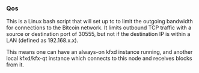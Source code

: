 ### Qos ###

This is a Linux bash script that will set up tc to limit the outgoing bandwidth for connections to the Bitcoin network. It limits outbound TCP traffic with a source or destination port of 30555, but not if the destination IP is within a LAN (defined as 192.168.x.x).

This means one can have an always-on kfxd instance running, and another local kfxd/kfx-qt instance which connects to this node and receives blocks from it.
